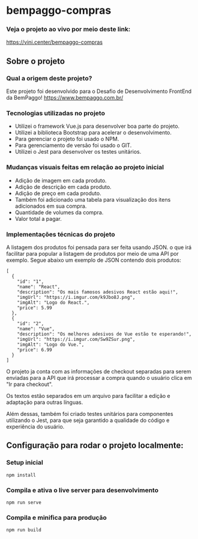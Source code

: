 # bempaggo-compras

### Veja o projeto ao vivo por meio deste link:
https://vini.center/bempaggo-compras

## Sobre o projeto

### Qual a origem deste projeto?

Este projeto foi desenvolvido para o Desafio de Desenvolvimento FrontEnd da BemPaggo! https://www.bempaggo.com.br/

### Tecnologias utilizadas no projeto

* Utilizei o framework Vue.js para desenvolver boa parte do projeto.
* Utilizei a biblioteca Bootstrap para acelerar o desenvolvimento.
* Para gerenciar o projeto foi usado o NPM.
* Para gerenciamento de versão foi usado o GIT.
* Utilizei o Jest para desenvolver os testes unitários.

### Mudanças visuais feitas em relação ao projeto inicial

* Adição de imagem em cada produto.
* Adição de descrição em cada produto.
* Adição de preço em cada produto.
* Também foi adicionado uma tabela para visualização dos itens adicionados em sua compra.
* Quantidade de volumes da compra.
* Valor total a pagar.

### Implementações técnicas do projeto

A listagem dos produtos foi pensada para ser feita usando JSON. o que irá facilitar para popular a listagem de produtos por meio de uma API por exemplo.
Segue abaixo um exemplo de JSON contendo dois produtos:

```
[
  {
    "id": "1",
    "name": "React",
    "description": "Os mais famosos adesivos React estão aqui!",
    "imgUrl": "https://i.imgur.com/k9Jbo8J.png",
    "imgAlt": "Logo do React.",
    "price": 5.99
  },
  {
    "id": "2",
    "name": "Vue",
    "description": "Os melhores adesivos de Vue estão te esperando!",
    "imgUrl": "https://i.imgur.com/Sw9ZSur.png",
    "imgAlt": "Logo do Vue.",
    "price": 6.99
  }
]
```

O projeto ja conta com as informações de checkout separadas para serem enviadas para a API que irá processar a compra quando o usuário clica em "Ir para checkout".

Os textos estão separados em um arquivo para facilitar a edição e adaptação para outras línguas.

Além dessas, também foi criado testes unitários para componentes utilizando o Jest, para que seja garantido a qualidade do código e experiência do usuário.

## Configuração para rodar o projeto localmente:

### Setup inicial
```
npm install
```

### Compila e ativa o live server para desenvolvimento
```
npm run serve
```

### Compila e minifica para produção
```
npm run build
```
